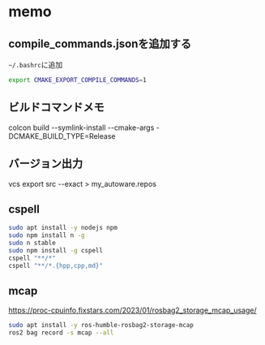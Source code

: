 # memo

## compile_commands.jsonを追加する

`~/.bashrc`に追加

```bash
export CMAKE_EXPORT_COMPILE_COMMANDS=1
```

## ビルドコマンドメモ

colcon build --symlink-install --cmake-args -DCMAKE_BUILD_TYPE=Release

## バージョン出力

vcs export src --exact > my_autoware.repos

## cspell

```bash
sudo apt install -y nodejs npm
sudo npm install n -g
sudo n stable
sudo npm install -g cspell
cspell "**/*"
cspell "**/*.{hpp,cpp,md}"
```

## mcap

<https://proc-cpuinfo.fixstars.com/2023/01/rosbag2_storage_mcap_usage/>

```bash
sudo apt install -y ros-humble-rosbag2-storage-mcap
ros2 bag record -s mcap --all
```
